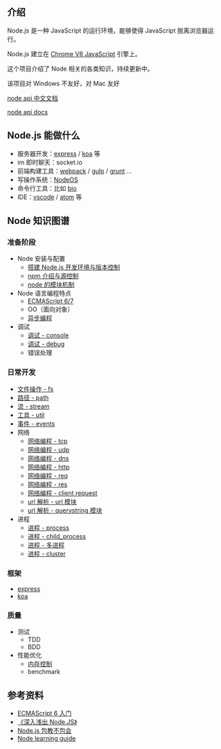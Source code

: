 ## 介绍

Node.js 是一种 JavaScript 的运行环境，能够使得 JavaScript 脱离浏览器运行。

Node.js 建立在 [Chrome V8 JavaScript](https://developers.google.com/v8/)  引擎上。

这个项目介绍了 Node 相关的各类知识，持续更新中。

该项目对 Windows 不友好，对 Mac 友好

[node api 中文文档](http://nodejs.cn/api/)

[node api docs](https://nodejs.org/en/docs/)

## Node.js 能做什么

+   服务器开发：[express](https://github.com/expressjs/express) / [koa](https://github.com/koajs/koa) 等
+   im 即时聊天：socket.io
+   前端构建工具：[webpack](https://github.com/webpack) / [gulp](https://github.com/gulpjs/gulp) / [grunt](https://github.com/gruntjs/grunt) …
+   写操作系统：[NodeOS](https://github.com/NodeOS/NodeOS)
+   命令行工具：比如 [bio](https://github.com/weidian-inc/bio-cli)
+   IDE：[vscode](https://github.com/Microsoft/vscode) / [atom](https://github.com/atom/atom) 等

## Node 知识图谱

### 准备阶段

+   Node 安装与配置
    +   [搭建 Node.js 开发环境与版本控制](./搭建Node.js开发环境与版本控制)
    +   [npm 介绍与源控制](./npm介绍与源控制)
    +   [node 的模块机制](./node的模块机制)
+   Node 语言编程特点
    +   [ECMAScript 6/7](http://es6.ruanyifeng.com/)
    +   OO（面向对象）
    +   [异步编程](./异步编程)
+   调试
    +   [调试 - console](./调试-console)
    +   [调试 - debug](./调试-debug)
    +   错误处理

### 日常开发

+   [文件操作 - fs](./文件操作-fs)
+   [路径 - path](./路径-path)
+   [流 - stream](./流-stream)
+   [工具 - util](./工具-util)
+   [事件 - events](./事件-events)
+   网络
    +   [网络编程 - tcp](./网络编程-tcp)
    +   [网络编程 - udp](./网络编程-udp)
    +   [网络编程 - dns](./网络编程-dns)
    +   [网络编程 - http](./网络编程-http)
    +   [网络编程 - req](./网络编程-req)
    +   [网络编程 - res](./网络编程-res)
    +   [网络编程 - client request](./网络编程-client-request)
    +   [url 解析 - url 模块](./url解析-url模块)
    +   [url 解析 - querystring 模块](./url解析-querystring模块)
+   进程
    +   [进程 - process](./进程-process)
    +   [进程 - child_process](./进程-child_process)
    +   [进程 - 多进程](./进程-多进程)
    +   [进程 - cluster](./进程-cluster)

### 框架

+   [express](./express)
+   [koa](./koa)

### 质量

+   测试
    +   TDD
    +   BDD
+   性能优化
    +   [内存控制](./内存控制)
    +   benchmark

## 参考资料

+   [ECMAScript 6 入门](http://es6.ruanyifeng.com/)
+   [《深入浅出 Node.JS》](https://www.amazon.cn/dp/B00GOM5IL4/ref=sr_1_1?ie=UTF8&qid=1523943449&sr=8-1&keywords=%E6%B7%B1%E5%85%A5%E6%B5%85%E5%87%BAnode.js)
+   [Node.js 包教不包会](https://github.com/alsotang/node-lessons)
+   [Node learning guide](https://github.com/chyingp/nodejs-learning-guide/blob/master/README.md)